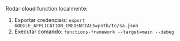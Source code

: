 Rodar cloud function localmente:

1. Exportar credenciais: `export GOOGLE_APPLICATION_CREDENTIALS=path/to/sa.json`
2. Executar comando: `functions-framework --target=main --debug`
